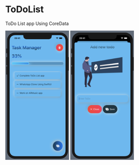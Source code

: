 # ToDoList

ToDo List app Using CoreData

<div class="row">
  
   <img  width="200" src="todo/home.png">
  
  <img  width="200" src="todo/add.png">
  
</div>
